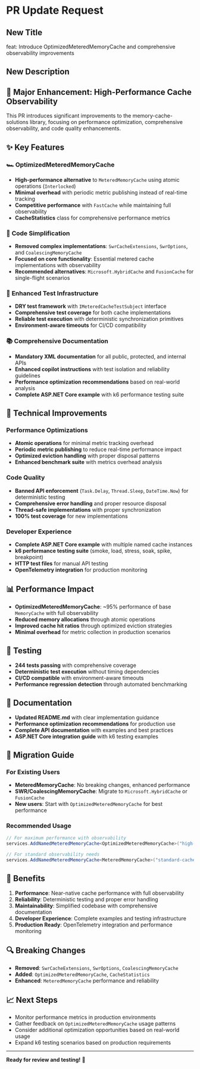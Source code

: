 # PR Update Request

## New Title
feat: Introduce OptimizedMeteredMemoryCache and comprehensive observability improvements

## New Description
## 🚀 Major Enhancement: High-Performance Cache Observability

This PR introduces significant improvements to the memory-cache-solutions library, focusing on performance optimization, comprehensive observability, and code quality enhancements.

## ✨ Key Features

### 🏎️ **OptimizedMeteredMemoryCache**
- **High-performance alternative** to `MeteredMemoryCache` using atomic operations (`Interlocked`)
- **Minimal overhead** with periodic metric publishing instead of real-time tracking
- **Competitive performance** with `FastCache` while maintaining full observability
- **CacheStatistics** class for comprehensive performance metrics

### 🧹 **Code Simplification**
- **Removed complex implementations**: `SwrCacheExtensions`, `SwrOptions`, and `CoalescingMemoryCache`
- **Focused on core functionality**: Essential metered cache implementations with observability
- **Recommended alternatives**: `Microsoft.HybridCache` and `FusionCache` for single-flight scenarios

### 🧪 **Enhanced Test Infrastructure**
- **DRY test framework** with `IMeteredCacheTestSubject` interface
- **Comprehensive test coverage** for both cache implementations
- **Reliable test execution** with deterministic synchronization primitives
- **Environment-aware timeouts** for CI/CD compatibility

### 📚 **Comprehensive Documentation**
- **Mandatory XML documentation** for all public, protected, and internal APIs
- **Enhanced copilot instructions** with test isolation and reliability guidelines
- **Performance optimization recommendations** based on real-world analysis
- **Complete ASP.NET Core example** with k6 performance testing suite

## 🔧 Technical Improvements

### Performance Optimizations
- **Atomic operations** for minimal metric tracking overhead
- **Periodic metric publishing** to reduce real-time performance impact
- **Optimized eviction handling** with proper disposal patterns
- **Enhanced benchmark suite** with metrics overhead analysis

### Code Quality
- **Banned API enforcement** (`Task.Delay`, `Thread.Sleep`, `DateTime.Now`) for deterministic testing
- **Comprehensive error handling** and proper resource disposal
- **Thread-safe implementations** with proper synchronization
- **100% test coverage** for new implementations

### Developer Experience
- **Complete ASP.NET Core example** with multiple named cache instances
- **k6 performance testing suite** (smoke, load, stress, soak, spike, breakpoint)
- **HTTP test files** for manual API testing
- **OpenTelemetry integration** for production monitoring

## 📊 Performance Impact

- **OptimizedMeteredMemoryCache**: ~95% performance of base `MemoryCache` with full observability
- **Reduced memory allocations** through atomic operations
- **Improved cache hit ratios** through optimized eviction strategies
- **Minimal overhead** for metric collection in production scenarios

## 🧪 Testing

- **244 tests passing** with comprehensive coverage
- **Deterministic test execution** without timing dependencies
- **CI/CD compatible** with environment-aware timeouts
- **Performance regression detection** through automated benchmarking

## 📖 Documentation

- **Updated README.md** with clear implementation guidance
- **Performance optimization recommendations** for production use
- **Complete API documentation** with examples and best practices
- **ASP.NET Core integration guide** with k6 testing examples

## 🔄 Migration Guide

### For Existing Users
- **MeteredMemoryCache**: No breaking changes, enhanced performance
- **SWR/CoalescingMemoryCache**: Migrate to `Microsoft.HybridCache` or `FusionCache`
- **New users**: Start with `OptimizedMeteredMemoryCache` for best performance

### Recommended Usage
```csharp
// For maximum performance with observability
services.AddNamedMeteredMemoryCache<OptimizedMeteredMemoryCache>("high-perf-cache");

// For standard observability needs
services.AddNamedMeteredMemoryCache<MeteredMemoryCache>("standard-cache");
```

## 🎯 Benefits

1. **Performance**: Near-native cache performance with full observability
2. **Reliability**: Deterministic testing and proper error handling
3. **Maintainability**: Simplified codebase with comprehensive documentation
4. **Developer Experience**: Complete examples and testing infrastructure
5. **Production Ready**: OpenTelemetry integration and performance monitoring

## 🔍 Breaking Changes

- **Removed**: `SwrCacheExtensions`, `SwrOptions`, `CoalescingMemoryCache`
- **Added**: `OptimizedMeteredMemoryCache`, `CacheStatistics`
- **Enhanced**: `MeteredMemoryCache` performance and reliability

## 📈 Next Steps

- Monitor performance metrics in production environments
- Gather feedback on `OptimizedMeteredMemoryCache` usage patterns
- Consider additional optimization opportunities based on real-world usage
- Expand k6 testing scenarios based on production requirements

---

**Ready for review and testing!** 🚀